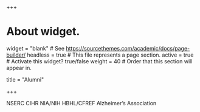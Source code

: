 +++
# About widget.
widget = "blank"  # See https://sourcethemes.com/academic/docs/page-builder/
headless = true  # This file represents a page section.
active = true  # Activate this widget? true/false
weight = 40  # Order that this section will appear in.

title = "Alumni"

+++

NSERC
CIHR
NIA/NIH
HBHL/CFREF
Alzheimer’s Association

